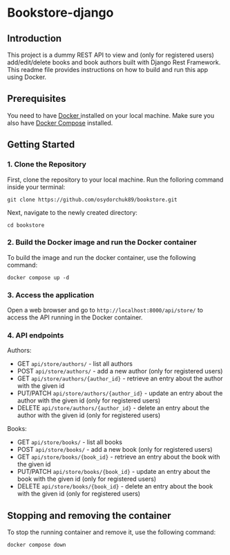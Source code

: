 # Bookstore-django

## Introduction

This project is a dummy REST API to view and (only for registered users) add/edit/delete books and book authors built with Django Rest Framework. This readme file provides instructions on how to build and run this app using Docker.

## Prerequisites

You need to have [Docker ](https://docs.docker.com/get-docker/)installed on your local machine. Make sure you also have [Docker Compose](https://docs.docker.com/compose/install/) installed.

## Getting Started

### 1. Clone the Repository

First, clone the repository to your local machine. Run the folloring command inside your terminal:

```
git clone https://github.com/osydorchuk89/bookstore.git
```

Next, navigate to the newly created directory:

```
cd bookstore
```

### 2. Build the Docker image and run the Docker container

To build the image and run the docker container, use the following command:

```
docker compose up -d
```

### 3. Access the application

Open a web browser and go to `http://localhost:8000/api/store/` to access the API running in the Docker container.

### 4. API endpoints

Authors:

* GET `api/store/authors/` - list all authors
* POST `api/store/authors/` - add a new author (only for registered users)
* GET `api/store/authors/{author_id}` - retrieve an entry about the author with the given id
* PUT/PATCH `api/store/authors/{author_id}` - update an entry about the author with the given id (only for registered users)
* DELETE `api/store/authors/{author_id}` - delete an entry about the author with the given id (only for registered users)

Books:

* GET `api/store/books/` - list all books
* POST `api/store/books/` - add a new book (only for registered users)
* GET `api/store/books/{book_id}` - retrieve an entry about the book with the given id
* PUT/PATCH `api/store/books/{book_id}` - update an entry about the book with the given id (only for registered users)
* DELETE `api/store/books/{book_id}` - delete an entry about the book with the given id (only for registered users)

## Stopping and removing the container

To stop the running container and remove it, use the following command:

```
docker compose down
```
